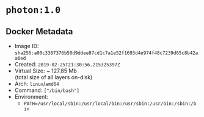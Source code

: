 # `photon:1.0`

## Docker Metadata

- Image ID: `sha256:a00c3387376b50d9ddee87cd1c7a1e52f1693d4e974f48c7239d65c8b42aa6ed`
- Created: `2019-02-25T21:30:56.215325397Z`
- Virtual Size: ~ 127.85 Mb  
  (total size of all layers on-disk)
- Arch: `linux`/`amd64`
- Command: `["/bin/bash"]`
- Environment:
  - `PATH=/usr/local/sbin:/usr/local/bin:/usr/sbin:/usr/bin:/sbin:/bin`
